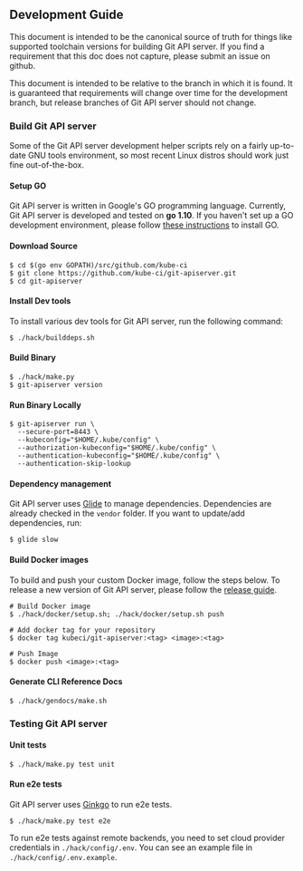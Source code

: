 ## Development Guide

This document is intended to be the canonical source of truth for things like supported toolchain versions for building Git API server.
If you find a requirement that this doc does not capture, please submit an issue on github.

This document is intended to be relative to the branch in which it is found. It is guaranteed that requirements will change over time
for the development branch, but release branches of Git API server should not change.

### Build Git API server

Some of the Git API server development helper scripts rely on a fairly up-to-date GNU tools environment, so most recent Linux distros should
work just fine out-of-the-box.

#### Setup GO

Git API server is written in Google's GO programming language. Currently, Git API server is developed and tested on **go 1.10**. If you haven't set up a GO
development environment, please follow [these instructions](https://golang.org/doc/code.html) to install GO.

#### Download Source

```console
$ cd $(go env GOPATH)/src/github.com/kube-ci
$ git clone https://github.com/kube-ci/git-apiserver.git
$ cd git-apiserver
```

#### Install Dev tools

To install various dev tools for Git API server, run the following command:
```console
$ ./hack/builddeps.sh
```

#### Build Binary

```
$ ./hack/make.py
$ git-apiserver version
```

#### Run Binary Locally

```console
$ git-apiserver run \
  --secure-port=8443 \
  --kubeconfig="$HOME/.kube/config" \
  --authorization-kubeconfig="$HOME/.kube/config" \
  --authentication-kubeconfig="$HOME/.kube/config" \
  --authentication-skip-lookup
```

#### Dependency management

Git API server uses [Glide](https://github.com/Masterminds/glide) to manage dependencies. Dependencies are already checked in the `vendor` folder.
If you want to update/add dependencies, run:
```console
$ glide slow
```

#### Build Docker images

To build and push your custom Docker image, follow the steps below. To release a new version of Git API server, please follow the [release guide](/docs/setup/developer-guide/release.md).

```console
# Build Docker image
$ ./hack/docker/setup.sh; ./hack/docker/setup.sh push

# Add docker tag for your repository
$ docker tag kubeci/git-apiserver:<tag> <image>:<tag>

# Push Image
$ docker push <image>:<tag>
```

#### Generate CLI Reference Docs

```console
$ ./hack/gendocs/make.sh
```

### Testing Git API server

#### Unit tests

```console
$ ./hack/make.py test unit
```

#### Run e2e tests

Git API server uses [Ginkgo](http://onsi.github.io/ginkgo/) to run e2e tests.
```console
$ ./hack/make.py test e2e
```

To run e2e tests against remote backends, you need to set cloud provider credentials in `./hack/config/.env`. You can see an example file in `./hack/config/.env.example`.
